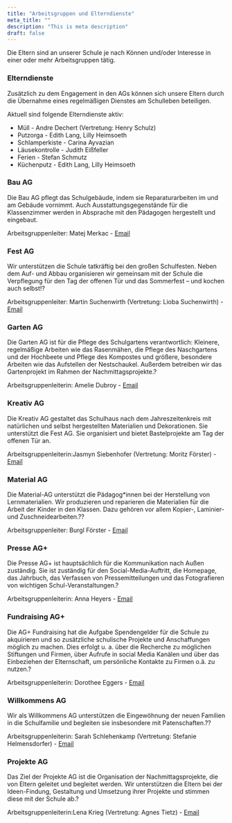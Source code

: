 ```yaml
---
title: "Arbeitsgruppen und Elterndienste"
meta_title: ""
description: "This is meta description"
draft: false
---
```


Die Eltern sind an unserer Schule je nach Können und/oder Interesse in einer oder mehr Arbeitsgruppen tätig.

### Elterndienste
Zusätzlich zu dem Engagement in den AGs können sich unsere Eltern durch die Übernahme eines regelmäßigen Dienstes am Schulleben beteiligen.

Aktuell sind folgende Elterndienste aktiv:

- Müll - Andre Dechert (Vertretung: Henry Schulz)
- Putzorga - Edith Lang, Lilly Heimsoeth
- Schlamperkiste - Carina Ayvazian
- Läusekontrolle - Judith Eißfeller
- Ferien - Stefan Schmutz
- Küchenputz - Edith Lang, Lilly Heimsoeth
 

### Bau AG
Die Bau AG pflegt das Schulgebäude, indem sie Reparaturarbeiten im und am Gebäude vornimmt.
Auch Ausstattungsgegenstände für die Klassenzimmer werden in Absprache mit den Pädagogen hergestellt und eingebaut.

Arbeitsgruppenleiter: Matej Merkac - [<span class="fa fa-envelope"></span> Email](mailot:bau@montessorischule-gilching.de)

 

### Fest AG
Wir unterstützen die Schule tatkräftig bei den großen Schulfesten. Neben dem Auf- und Abbau organisieren wir gemeinsam mit der Schule die Verpflegung für den Tag der offenen Tür und das Sommerfest – und kochen auch selbst!?
 
Arbeitsgruppenleiter: Martin Suchenwirth (Vertretung: Lioba Suchenwirth) - [<span class="fa fa-envelope"></span> Email](mailto:fest@montessorischule-gilching.de)

 

### Garten AG
Die Garten AG ist für die Pflege des Schulgartens verantwortlich: Kleinere, regelmäßige Arbeiten wie das Rasenmähen, die Pflege des Naschgartens und der Hochbeete und Pflege des Kompostes und größere, besondere Arbeiten wie das Aufstellen der Nestschaukel. Außerdem betreiben wir das Gartenprojekt im Rahmen der Nachmittagsprojekte.? 

Arbeitsgruppenleiterin: Amelie Dubroy - [<span class="fa fa-envelope"></span> Email](mailto:garten@montessorischule-gilching.de)

 

### Kreativ AG
Die Kreativ AG gestaltet das Schulhaus nach dem Jahreszeitenkreis mit natürlichen und selbst hergestellten Materialien und Dekorationen.
Sie unterstützt die Fest AG.
Sie organisiert und bietet Bastelprojekte am Tag der offenen Tür an.

Arbeitsgruppenleiterin:Jasmyn Siebenhofer (Vertretung: Moritz Förster) - [<span class="fa fa-envelope"></span> Email](mailto:kreativ@montessorischule-gilching.de)

 

### Material AG
Die Material-AG unterstützt die Pädagog*innen bei der Herstellung von Lernmaterialien. Wir produzieren und reparieren die Materialien für die Arbeit der Kinder in den Klassen. Dazu gehören vor allem Kopier-, Laminier- und Zuschneidearbeiten.??

Arbeitsgruppenleiter: Burgl Förster - [<span class="fa fa-envelope"></span> Email](mailto:material@montessorischule-gilching.de)

 

### Presse AG+
Die Presse AG+ ist hauptsächlich für die Kommunikation nach Außen zuständig. Sie ist zuständig für den Social-Media-Auftritt, die Homepage, das Jahrbuch, das Verfassen von Pressemitteilungen und das Fotografieren von wichtigen Schul-Veranstaltungen.?

Arbeitsgruppenleiterin: Anna Heyers - [<span class="fa fa-envelope"></span> Email](mailto:presse@montessorischule-gilching.de)

 

### Fundraising AG+
Die AG+ Fundraising hat die Aufgabe Spendengelder für die Schule zu akquirieren und so zusätzliche schulische Projekte und Anschaffungen möglich zu machen. Dies erfolgt u. a. über die Recherche zu möglichen Stiftungen und Firmen, über Aufrufe in social Media Kanälen und über das Einbeziehen der Elternschaft, um persönliche Kontakte zu Firmen o.ä. zu nutzen.?

Arbeitsgruppenleiterin: Dorothee Eggers - [<span class="fa fa-envelope"></span> Email](mailto:fundraising@montessorischule-gilching.de)

 

### Willkommens AG
Wir als Willkommens AG unterstützen die Eingewöhnung der neuen Familien in die Schulfamilie und begleiten sie insbesondere mit Patenschaften.?? 
 
Arbeitsgruppenleiterin: Sarah Schlehenkamp (Vertretung: Stefanie Helmensdorfer) - [<span class="fa fa-envelope"></span> Email](mailto:willkommen@montessorischule-gilching.de)

 

### Projekte AG
Das Ziel der Projekte AG ist die Organisation der Nachmittagsprojekte, die von Eltern geleitet und begleitet werden. Wir unterstützen die Eltern bei der Ideen-Findung, Gestaltung und Umsetzung ihrer Projekte und stimmen diese mit der Schule ab.?

Arbeitsgruppenleiterin:Lena Krieg (Vertretung: Agnes Tietz) - [<span class="fa fa-envelope"></span> Email](mailto:projekte@montessorischule-gilching.de)